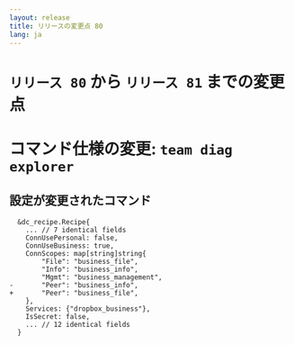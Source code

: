 ```yaml
---
layout: release
title: リリースの変更点 80
lang: ja
---
```


# `リリース 80` から `リリース 81` までの変更点

# コマンド仕様の変更: `team diag explorer`



## 設定が変更されたコマンド


```
  &dc_recipe.Recipe{
  	... // 7 identical fields
  	ConnUsePersonal: false,
  	ConnUseBusiness: true,
  	ConnScopes: map[string]string{
  		"File": "business_file",
  		"Info": "business_info",
  		"Mgmt": "business_management",
- 		"Peer": "business_info",
+ 		"Peer": "business_file",
  	},
  	Services: {"dropbox_business"},
  	IsSecret: false,
  	... // 12 identical fields
  }
```
